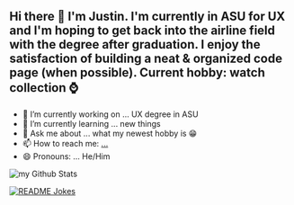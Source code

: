 ## Hi there 👋 I'm Justin. I'm currently in ASU for UX and I'm hoping to get back into the airline field with the degree after graduation. I enjoy the satisfaction of building a neat & organized code page (when possible). Current hobby: watch collection ⌚


- 🔭 I’m currently working on ... UX degree in ASU
- 🌱 I’m currently learning ... new things
- 💬 Ask me about ... what my newest hobby is 😁
- 📫 How to reach me: [...](https://www.behance.net/jagcreated?locale=en_US) 
- 😄 Pronouns: ... He/Him

<img align="center" src="https://github-readme-stats.vercel.app/api?username=jajasteen&include_all_commits=true&count_private=true&show_icons=true&line_height=20&title_color=2B5BBD&icon_color=1124BB&text_color=A1A1A1&bg_color=0,000000,130F40" alt="my Github Stats"/>

<a href="https://readme-jokes.vercel.app"><img align="center" src="https://readme-jokes.vercel.app/api" alt="README Jokes"></a>
